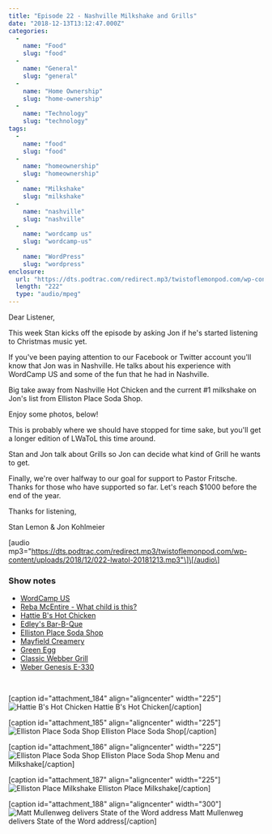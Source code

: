 ```yaml
---
title: "Episode 22 - Nashville Milkshake and Grills"
date: "2018-12-13T13:12:47.000Z"
categories: 
  - 
    name: "Food"
    slug: "food"
  - 
    name: "General"
    slug: "general"
  - 
    name: "Home Ownership"
    slug: "home-ownership"
  - 
    name: "Technology"
    slug: "technology"
tags: 
  - 
    name: "food"
    slug: "food"
  - 
    name: "homeownership"
    slug: "homeownership"
  - 
    name: "Milkshake"
    slug: "milkshake"
  - 
    name: "nashville"
    slug: "nashville"
  - 
    name: "wordcamp us"
    slug: "wordcamp-us"
  - 
    name: "WordPress"
    slug: "wordpress"
enclosure: 
  url: "https://dts.podtrac.com/redirect.mp3/twistoflemonpod.com/wp-content/uploads/2018/12/022-lwatol-20181213.mp3"
  length: "222"
  type: "audio/mpeg"
---
```


Dear Listener,

This week Stan kicks off the episode by asking Jon if he's started listening to Christmas music yet.

If you've been paying attention to our Facebook or Twitter account you'll know that Jon was in Nashville. He talks about his experience with WordCamp US and some of the fun that he had in Nashville.

Big take away from Nashville Hot Chicken and the current #1 milkshake on Jon's list from Elliston Place Soda Shop.

Enjoy some photos, below!

This is probably where we should have stopped for time sake, but you'll get a longer edition of LWaToL this time around.

Stan and Jon talk about Grills so Jon can decide what kind of Grill he wants to get.

Finally, we're over halfway to our goal for support to Pastor Fritsche. Thanks for those who have supported so far. Let's reach $1000 before the end of the year.

Thanks for listening,

Stan Lemon & Jon Kohlmeier

\[audio mp3="https://dts.podtrac.com/redirect.mp3/twistoflemonpod.com/wp-content/uploads/2018/12/022-lwatol-20181213.mp3"\]\[/audio\]

### Show notes

- [WordCamp US](https://2018.us.wordcamp.org)
- [Reba McEntire - What child is this?](https://youtu.be/GnAX6nvG6yg)
- [Hattie B's Hot Chicken](https://hattieb.com)
- [Edley's Bar-B-Que](https://www.edleysbbq.com)
- [Elliston Place Soda Shop](http://www.ellistonplacesodashop.com)
- [Mayfield Creamery](https://mayfieldcreamery.com)
- [Green Egg](https://biggreenegg.com)
- [Classic Webber Grill](https://amzn.to/2Ld99Td)
- [Weber Genesis E-330](https://amzn.to/2UKdf9R)

 

\[caption id="attachment\_184" align="aligncenter" width="225"\]![Hattie B's Hot Chicken](https://twistoflemonpod.com/wp-content/uploads/2018/12/hattie-bs-225x300.jpg) Hattie B's Hot Chicken\[/caption\]

\[caption id="attachment\_185" align="aligncenter" width="225"\]![Elliston Place Soda Shop](https://twistoflemonpod.com/wp-content/uploads/2018/12/elliston-place-225x300.jpg) Elliston Place Soda Shop\[/caption\]

\[caption id="attachment\_186" align="aligncenter" width="225"\]![Elliston Place Soda Shop](https://twistoflemonpod.com/wp-content/uploads/2018/12/elliston-place-milkshake-225x300.jpg) Elliston Place Soda Shop Menu and Milkshake\[/caption\]

\[caption id="attachment\_187" align="aligncenter" width="225"\]![Elliston Place Milkshake](https://twistoflemonpod.com/wp-content/uploads/2018/12/milkshake-225x300.jpg) Elliston Place Milkshake\[/caption\]

\[caption id="attachment\_188" align="aligncenter" width="300"\]![Matt Mullenweg delivers State of the Word address](https://twistoflemonpod.com/wp-content/uploads/2018/12/wordcamp-300x300.jpg) Matt Mullenweg delivers State of the Word address\[/caption\]
